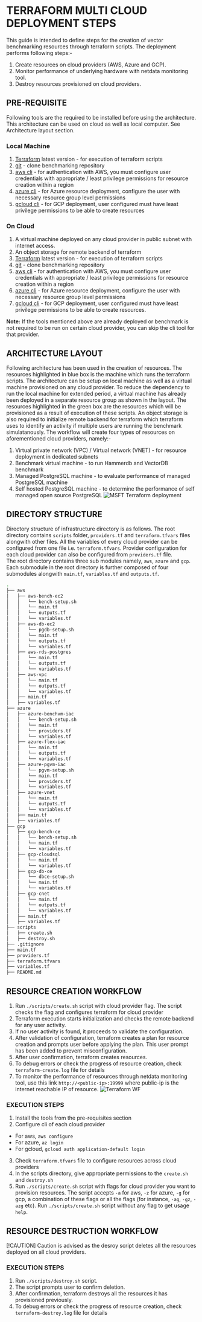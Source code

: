 # TERRAFORM MULTI CLOUD DEPLOYMENT STEPS
This guide is intended to define steps for the creation of vector benchmarking resources through terraform scripts. The deployment performs following steps:-
1. Create resources on cloud providers (AWS, Azure and GCP).
2. Monitor performance of underlying hardware with netdata monitoring tool.
3. Destroy resources provisioned on cloud providers.

## PRE-REQUISITE
Following tools are the required to be installed before using the architecture. This architecture can be used on cloud as well as local computer. See Architecture layout section.
### Local Machine
1. [Terraform](https://developer.hashicorp.com/terraform/install) latest version - for execution of terraform scripts
2. [git](https://git-scm.com/downloads) - clone benchmarking repository
3. [aws cli](https://docs.aws.amazon.com/cli/latest/userguide/getting-started-install.html) - for authentication with AWS, you must configure user credentials with appropriate / least privilege permissions for resource creation within a region
4. [azure cli](https://learn.microsoft.com/en-us/cli/azure/install-azure-cli) - for Azure resource deployment, configure the user with necessary resource group level permissions
5. [gcloud cli](https://cloud.google.com/sdk/docs/install) - for GCP deployment, user configured must have least privilege permissions to be able to create resources
### On Cloud
1. A virtual machine deployed on any cloud provider in public subnet with internet access.
2. An object storage for remote backend of terraform
3. [Terraform](https://developer.hashicorp.com/terraform/install) latest version - for execution of terraform scripts
4. [git](https://git-scm.com/downloads) - clone benchmarking repository
5. [aws cli](https://docs.aws.amazon.com/cli/latest/userguide/getting-started-install.html) - for authentication with AWS, you must configure user credentials with appropriate / least privilege permissions for resource creation within a region
6. [azure cli](https://learn.microsoft.com/en-us/cli/azure/install-azure-cli) - for Azure resource deployment, configure the user with necessary resource group level permissions
7. [gcloud cli](https://cloud.google.com/sdk/docs/install) - for GCP deployment, user configured must have least privilege permissions to be able to create resources.

**Note:** If the tools mentioned above are already deployed or benchmark is not required to be run on certain cloud provider, you can skip the cli tool for that provider.

## ARCHITECTURE LAYOUT
Following architecture has been used in the creation of resources. The resources highlighted in blue box is the machine which runs the terraform scripts. The architecture can be setup on local machine as well as a virtual machine provisioned on any cloud provider. To reduce the dependency to run the local machine for extended period, a virtual machine has already been deployed in a separate resource group as shown in the layout. The resources highlighted in the green box are the resources which will be provisioned as a result of execution of these scripts. An object storage is also required to initialize remote backend for terraform which terraform uses to identify an activity if multiple users are running the benchmark simulatanously. 
The workflow will create four types of resources on aforementioned cloud providers, namely:-
1. Virtual private network (VPC) / Virtual network (VNET) - for resource deployment in dedicated subnets
2. Benchmark virtual machine - to run Hammerdb and VectorDB benchmark
3. Managed PostgreSQL machine - to evaluate performance of managed PostgreSQL machine
4. Self hosted PostgreSQL machine - to determine the performance of self managed open source PostgreSQL
![MSFT Terraform deployment](https://github.com/user-attachments/assets/3608d205-b142-49bb-a348-c6af1fff91b8)

## DIRECTORY STRUCTURE
Directory structure of infrastructure directory is as follows. The root directory contains `scripts` folder, `providers.tf` and `terraform.tfvars` files alongwith other files. All the variables of every cloud provider can be configured from one file i.e. `terraform.tfvars`. Provider configuration for each cloud provider can also be configured from `providers.tf` file.  
The root directory contains three sub modules namely, `aws`, `azure` and `gcp`. Each submodule in the root directory is further composed of four submodules alongwith `main.tf`, `variables.tf` and `outputs.tf`. 

```bash
.
├── aws
│   ├── aws-bench-ec2
│   │   └── bench-setup.sh
│   │   └── main.tf
│   │   └── outputs.tf
│   │   └── variables.tf
│   ├── aws-db-ec2
│   │   └── pgdb-setup.sh
│   │   └── main.tf
│   │   └── outputs.tf
│   │   └── variables.tf
│   ├── aws-rds-postgres
│   │   └── main.tf
│   │   └── outputs.tf
│   │   └── variables.tf
│   ├── aws-vpc
│   │   └── main.tf
│   │   └── outputs.tf
│   │   └── variables.tf
│   ├── main.tf
│   ├── variables.tf
├── azure
│   ├── azure-benchvm-iac
│   │   └── bench-setup.sh
│   │   └── main.tf
│   │   └── providers.tf
│   │   └── variables.tf
│   ├── azure-flex-iac
│   │   └── main.tf
│   │   └── outputs.tf
│   │   └── variables.tf
│   ├── azure-pgvm-iac
│   │   └── pgvm-setup.sh
│   │   └── main.tf
│   │   └── providers.tf
│   │   └── variables.tf
│   ├── azure-vnet
│   │   └── main.tf
│   │   └── outputs.tf
│   │   └── variables.tf
│   ├── main.tf
│   ├── variables.tf
├── gcp
│   ├── gcp-bench-ce
│   │   └── bench-setup.sh
│   │   └── main.tf
│   │   └── variables.tf
│   ├── gcp-cloudsql
│   │   └── main.tf
│   │   └── variables.tf
│   ├── gcp-db-ce
│   │   └── dbce-setup.sh
│   │   └── main.tf
│   │   └── variables.tf
│   ├── gcp-cnet
│   │   └── main.tf
│   │   └── outputs.tf
│   │   └── variables.tf
│   ├── main.tf
│   ├── variables.tf
├── scripts
│   ├── create.sh
│   ├── destroy.sh
├── .gitignore
├── main.tf
├── providers.tf
├── terraform.tfvars
├── variables.tf
├── README.md
```

## RESOURCE CREATION WORKFLOW
1. Run `./scripts/create.sh` script with cloud provider flag. The script checks the flag and configures terraform for cloud provider
2. Terraform execution starts initialization and checks the remote backend for any user activity.
3. If no user activity is found, it proceeds to validate the configuration.
4. After validation of configuration, terraform creates a plan for resource creation and prompts user before applying the plan. This user prompt has been added to prevent misconfiguration.
5. After user confirmation, terraform creates resources.
6. To debug errors or check the progress of resource creation, check `terraform-create.log` file for details
7. To monitor the performance of resources through netdata monitoring tool, use this link `http://<public-ip>:19999` where public-ip is the internet reachable IP of resource.
![Terraform WF](https://github.com/user-attachments/assets/10c0e76d-8f73-498a-b27f-4aaa7aab299f)

### EXECUTION STEPS
1. Install the tools from the pre-requisites section
2. Configure cli of each cloud provider
  - For aws, `aws configure`
  - For azure, `az login`
  - For gcloud, `gcloud auth application-default login`
3. Check `terraform.tfvars` file to configure resources across cloud providers
4. In the scripts directory, give appropriate permissions to the `create.sh` and `destroy.sh`
5. Run `./scripts/create.sh` script with flags for cloud provider you want to provision resources. The script accepts `-a` for aws, `-z` for azure, `-g` for gcp, a combination of these flags or all the flags (for instance, `-ag`, `-gz`, `-azg` etc). Run `./scripts/create.sh` script without any flag to get usage `help`. 

## RESOURCE DESTRUCTION WORKFLOW
[!CAUTION] Caution is advised as the desroy script deletes all the resources deployed on all cloud providers.
### EXECUTION STEPS
1. Run `./scripts/destroy.sh` script.
2. The script prompts user to confirm deletion.
3. After confirmation, terraform destroys all the resources it has provisioned previously.
4. To debug errors or check the progress of resource creation, check `terraform-destroy.log` file for details